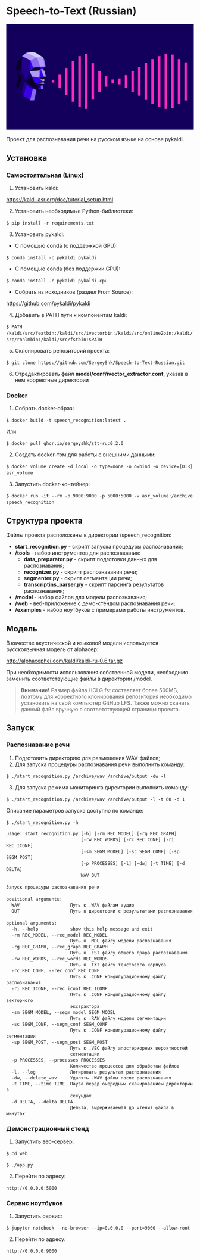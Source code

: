 # Speech-to-Text (Russian)

<p align="center">
<img src="web/static/images/logo.jpg" width="800">
</p>

Проект для распознавания речи на русском языке на основе pykaldi.

## Установка
### Самостоятельная (Linux)

1. Установить kaldi:

https://kaldi-asr.org/doc/tutorial_setup.html

2. Установить необходимые Python-библиотеки:

`$ pip install -r requirements.txt`

3. Установить pykaldi:

* С помощью conda (с поддержкой GPU):

`$ conda install -c pykaldi pykaldi`

* С помощью conda (без поддержки GPU):

`$ conda install -c pykaldi pykaldi-cpu`

* Собрать из исходников (раздел From Source):

https://github.com/pykaldi/pykaldi

4. Добавить в PATH пути к компонентам kaldi:

`$ PATH /kaldi/src/featbin:/kaldi/src/ivectorbin:/kaldi/src/online2bin:/kaldi/src/rnnlmbin:/kaldi/src/fstbin:$PATH`

5. Склонировать репозиторий проекта:

`$ git clone https://github.com/SergeyShk/Speech-to-Text-Russian.git`

6. Отредактировать файл **model/conf/ivector_extractor.conf**, указав в нем корректные директории

### Docker

1. Собрать docker-образ:

`$ docker build -t speech_recognition:latest .`

Или

`$ docker pull ghcr.io/sergeyshk/stt-ru:0.2.0`

2. Создать docker-том для работы с внешними данными:

`$ docker volume create -d local -o type=none -o o=bind -o device=[DIR] asr_volume`

3. Запустить docker-контейнер:

`$ docker run -it --rm -p 9000:9000 -p 5000:5000 -v asr_volume:/archive speech_recognition`

## Структура проекта

Файлы проекта расположены в директории /speech_recognition:

* **start_recognition.py** - скрипт запуска процедуры распознавания;
* **/tools** - набор инструментов для распознавания:
    * **data_preparator.py** - скрипт подготовки данных для распознавания;
    * **recognizer.py** - скрипт распознавания речи;
    * **segmenter.py** - скрипт сегментации речи;
    * **transcriptins_parser.py** - скрипт парсинга результатов распознавания;
* **/model** - набор файлов для модели распознавания;
* **/web** - веб-приложение с демо-стендом распознавания речи;
* **/examples** - набор ноутбуков с примерами работы инструментов.

## Модель

В качестве акустической и языковой модели используется русскоязычная модель от alphacep:

http://alphacephei.com/kaldi/kaldi-ru-0.6.tar.gz

При необходимости использования собственной модели, необходимо заменить соответствующие файлы в директории /model.

> **Внимание!** Размер файла HCLG.fst составляет более 500МБ, поэтому для корректного клонирования репозитория необходимо установить на свой компьютер GitHub LFS. Также можно скачать данный файл вручную с соответствующей страницы проекта.

## Запуск
### Распознавание речи

1. Подготовить директорию для размещения WAV-файлов;
2. Для запуска процедуры распознавания речи выполнить команду:

`$ ./start_recognition.py /archive/wav /archive/output -dw -l`

3. Для запуска режима мониторинга директории выполнить команду:

`$ ./start_recognition.py /archive/wav /archive/output -l -t 60 -d 1`

Описание параметров запуска доступно по команде:

`$ ./start_recognition.py -h`

```console
usage: start_recognition.py [-h] [-rm REC_MODEL] [-rg REC_GRAPH]
                            [-rw REC_WORDS] [-rc REC_CONF] [-ri REC_ICONF]
                            [-sm SEGM_MODEL] [-sc SEGM_CONF] [-sp SEGM_POST]
                            [-p PROCESSES] [-l] [-dw] [-t TIME] [-d DELTA]
                            WAV OUT

Запуск процедуры распознавания речи

positional arguments:
  WAV                   Путь к .WAV файлам аудио
  OUT                   Путь к директории с результатами распознавания

optional arguments:
  -h, --help            show this help message and exit
  -rm REC_MODEL, --rec_model REC_MODEL
                        Путь к .MDL файлу модели распознавания
  -rg REC_GRAPH, --rec_graph REC_GRAPH
                        Путь к .FST файлу общего графа распознавания
  -rw REC_WORDS, --rec_words REC_WORDS
                        Путь к .TXT файлу текстового корпуса
  -rc REC_CONF, --rec_conf REC_CONF
                        Путь к .CONF конфигурационному файлу распознавания
  -ri REC_ICONF, --rec_iconf REC_ICONF
                        Путь к .CONF конфигурационному файлу векторного
                        экстрактора
  -sm SEGM_MODEL, --segm_model SEGM_MODEL
                        Путь к .RAW файлу модели сегментации
  -sc SEGM_CONF, --segm_conf SEGM_CONF
                        Путь к .CONF конфигурационному файлу сегментации
  -sp SEGM_POST, --segm_post SEGM_POST
                        Путь к .VEC файлу апостериорных вероятностей
                        сегментации
  -p PROCESSES, --processes PROCESSES
                        Количество процессов для обработки файлов
  -l, --log             Логировать результат распознавания
  -dw, --delete_wav     Удалять .WAV файлы после распознавания
  -t TIME, --time TIME  Пауза перед очередным сканированием директории в
                        секундах
  -d DELTA, --delta DELTA
                        Дельта, выдерживаемая до чтения файла в минутах
```

### Демонстрационный стенд

1. Запустить веб-сервер:

`$ cd web`

`$ ./app.py`

2. Перейти по адресу:

`http://0.0.0.0:5000`

### Сервис ноутбуков

1. Запустить сервис:

`$ jupyter notebook --no-browser --ip=0.0.0.0 --port=9000 --allow-root`

2. Перейти по адресу:

`http://0.0.0.0:9000`
